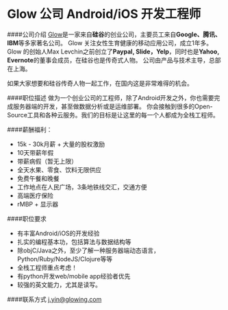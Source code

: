 Glow 公司 Android/iOS 开发工程师
==========

####公司介绍
[Glow](https://glowing.com)是一家来自**硅谷**的创业公司，主要员工来自**Google、腾讯、IBM**等多家著名公司。
Glow 关注女性生育健康的移动应用公司，成立1年多。
Glow 的创始人Max Levchin之前创立了**Paypal, Slide，Yelp**，同时也是**Yahoo, Evernote**的董事会成员，在硅谷也是传奇式人物。
公司由产品与技术主导，总部在上海。

如果大家想要和硅谷传奇人物一起工作，在国内这是非常难得的机会。

####职位描述
做为一个创业公司的工程师，除了Android开发之外，你也需要完成服务器端的开发，甚至做数据分析或是运维部署。
你会接触到很多的Open-Source工具和各种云服务。我们的目标是让这里的每一个人都成为全栈工程师。

####薪酬福利：
* 15k - 30k月薪 + 大量的股权激励
* 10天带薪年假
* 带薪病假（暂无上限）
* 全天水果、零食、饮料无限供应
* 免费午餐和晚餐
* 工作地点在人民广场，3条地铁线交汇，交通方便
* 高端医疗保险
* rMBP + 显示器

####职位要求 
* 有丰富Android/iOS的开发经验
* 扎实的编程基本功，包括算法与数据结构等
* 除objC/Java之外，至少了解一种服务器端动态语言，Python/Ruby/NodeJS/Clojure等等
* 全栈工程师重点考虑！
* 有python开发web/mobile app经验者优先
* 较强的英文能力，尤其是读写。


####联系方式
[j.yin@glowing.com](mailto:j.yin@glowing.com)
